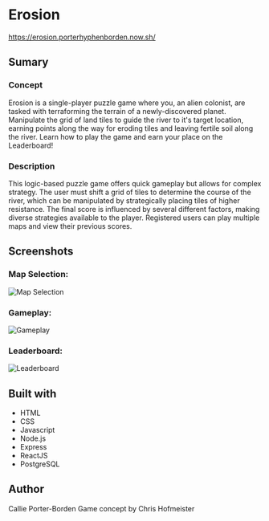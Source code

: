 # Erosion

https://erosion.porterhyphenborden.now.sh/

## Sumary

### Concept

Erosion is a single-player puzzle game where you, an alien colonist, are tasked with terraforming the terrain of a newly-discovered planet. Manipulate the grid of land tiles to guide the river to it's target location, earning points along the way for eroding tiles and leaving fertile soil along the river. Learn how to play the game and earn your place on the Leaderboard!

### Description

This logic-based puzzle game offers quick gameplay but allows for complex strategy. The user must shift a grid of tiles to determine the course of the river, which can be manipulated by strategically placing tiles of higher resistance. The final score is influenced by several different factors, making diverse strategies available to the player. Registered users can play multiple maps and view their previous scores.

## Screenshots

### Map Selection:

![Map Selection](https://i.imgur.com/TZuj71I.png)

### Gameplay:

![Gameplay](https://i.imgur.com/K12LS7y.png)

### Leaderboard:

![Leaderboard](https://i.imgur.com/qL0xyfu.png)


## Built with

* HTML
* CSS
* Javascript
* Node.js
* Express
* ReactJS
* PostgreSQL

## Author

Callie Porter-Borden
Game concept by Chris Hofmeister




